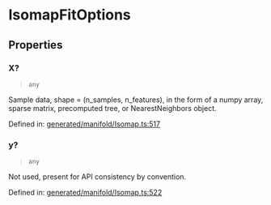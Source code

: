 # IsomapFitOptions

## Properties

### X?

> `any`

Sample data, shape = (n\_samples, n\_features), in the form of a numpy array, sparse matrix, precomputed tree, or NearestNeighbors object.

Defined in:  [generated/manifold/Isomap.ts:517](https://github.com/transitive-bullshit/scikit-learn-ts/blob/122b3c0/packages/sklearn/src/generated/manifold/Isomap.ts#L517)

### y?

> `any`

Not used, present for API consistency by convention.

Defined in:  [generated/manifold/Isomap.ts:522](https://github.com/transitive-bullshit/scikit-learn-ts/blob/122b3c0/packages/sklearn/src/generated/manifold/Isomap.ts#L522)
